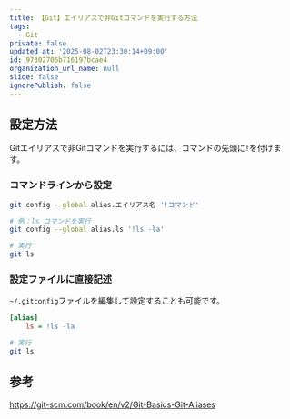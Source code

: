 ```yaml
---
title: 【Git】エイリアスで非Gitコマンドを実行する方法
tags:
  - Git
private: false
updated_at: '2025-08-02T23:30:14+09:00'
id: 97302706b716197bcae4
organization_url_name: null
slide: false
ignorePublish: false
---
```

## 設定方法

Gitエイリアスで非Gitコマンドを実行するには、コマンドの先頭に`!`を付けます。

### コマンドラインから設定

```bash
git config --global alias.エイリアス名 '!コマンド'
```

```bash
# 例：ls コマンドを実行
git config --global alias.ls '!ls -la'

# 実行
git ls
```

### 設定ファイルに直接記述

`~/.gitconfig`ファイルを編集して設定することも可能です。

```ini
[alias]
    ls = !ls -la
```

```bash
# 実行
git ls
```

## 参考

https://git-scm.com/book/en/v2/Git-Basics-Git-Aliases
